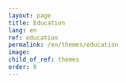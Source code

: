 ```yaml
---
layout: page
title: Education
lang: en
ref: education
permalink: /en/themes/education
image:
child_of_ref: themes
order: 6
---
```

